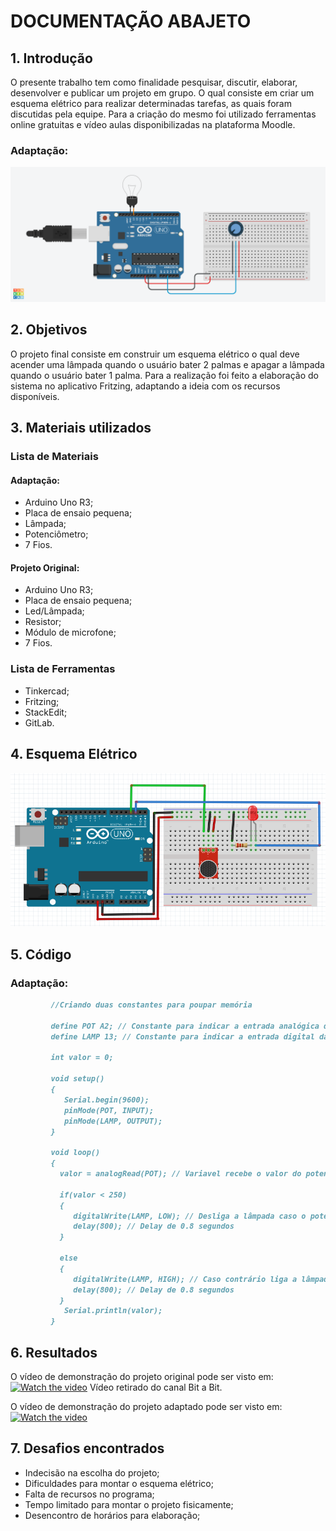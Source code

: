 # DOCUMENTAÇÃO ABAJETO

## 1. Introdução
   O presente trabalho tem como finalidade pesquisar, discutir, elaborar, desenvolver e publicar um projeto em grupo. O qual consiste em criar um esquema elétrico para realizar determinadas tarefas, as quais foram discutidas pela equipe. Para a criação do mesmo foi utilizado ferramentas online gratuitas e vídeo aulas disponibilizadas na plataforma Moodle.


### Adaptação:
![](fotoprojeto.jpeg)

## 2. Objetivos
   O projeto final consiste em construir um esquema elétrico o qual deve acender uma lâmpada quando o usuário bater 2 palmas e apagar a lâmpada quando o usuário bater 1 palma. Para a realização foi feito a elaboração do sistema no aplicativo Fritzing, adaptando a ideia com os recursos disponíveis.
   
## 3. Materiais utilizados
### Lista de Materiais 
#### Adaptação:
 - Arduino Uno R3;
 - Placa de ensaio pequena;
 - Lâmpada;
 - Potenciômetro;
 - 7 Fios.
#### Projeto Original:
 - Arduino Uno R3;
 - Placa de ensaio pequena;
 - Led/Lâmpada;
 - Resistor;
 - Módulo de microfone;
  - 7 Fios. 

### Lista de Ferramentas
 - Tinkercad;
 - Fritzing;
 - StackEdit;
 - GitLab.

## 4. Esquema Elétrico

![](esquema.png)

## 5. Código


### Adaptação:
```markdown
         //Criando duas constantes para poupar memória

         define POT A2; // Constante para indicar a entrada analógica do potenciômetro
         define LAMP 13; // Constante para indicar a entrada digital da lâmpada

         int valor = 0;

         void setup()
         {
            Serial.begin(9600);
            pinMode(POT, INPUT);
            pinMode(LAMP, OUTPUT);
         }

         void loop()
         {
           valor = analogRead(POT); // Variavel recebe o valor do potenciômetro   

           if(valor < 250)
           {
              digitalWrite(LAMP, LOW); // Desliga a lâmpada caso o potenciômetro esteja abaixo de 250
              delay(800); // Delay de 0.8 segundos
           }

           else
           {
              digitalWrite(LAMP, HIGH); // Caso contrário liga a lâmpada 
              delay(800); // Delay de 0.8 segundos
           }
            Serial.println(valor);
         }
```

## 6. Resultados
O vídeo de demonstração do projeto original pode ser visto em:
[![Watch the video](https://i.imgur.com/vKb2F1B.png)](https://www.youtube.com/watch?v=gwvSn29RevI&feature=youtu.be)
Vídeo retirado do canal Bit a Bit.

O vídeo de demonstração do projeto adaptado pode ser visto em:
[![Watch the video](https://i.imgur.com/vKb2F1B.png)](https://www.youtube.com/watch?v=dNpyp3jWUP4&feature=youtu.be)

## 7. Desafios encontrados

 - Indecisão na escolha do projeto;
 - Dificuldades para montar o esquema elétrico;
 - Falta de recursos no programa;
 - Tempo limitado para montar o projeto fisicamente;
 - Desencontro de horários para elaboração;
